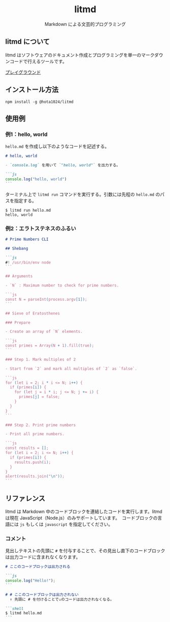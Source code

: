 <h1 align="center"> litmd </h1>
<p align="center">Markdown による文芸的プログラミング</p>

## litmd について

litmd はソフトウェアのドキュメント作成とプログラミングを単一のマークダウンコードで行えるツールです。

[プレイグラウンド](https://hota1024.github.io/litmd/play)

## インストール方法

```shell
npm install -g @hota1024/litmd
```

## 使用例

### 例1：hello, world

`hello.md` を作成し以下のようなコードを記述する。

~~~md
# hello, world

- `console.log` を用いて `"hello, world"` を出力する。

```js
console.log("hello, world")
```
~~~

ターミナル上で `litmd run` コマンドを実行する。引数には先程の `hello.md` のパスを指定する。

```shell
$ litmd run hello.md
hello, world
```

### 例2：エラトステネスのふるい

~~~markdown
# Prime Numbers CLI

## Shebang

```js
#! /usr/bin/env node
```

## Arguments

- `N` : Maximum number to check for prime numbers.

```js
const N = parseInt(process.argv[1]);
```

## Sieve of Eratosthenes

### Prepare

- Create an array of `N` elements.

```js
const primes = Array(N + 1).fill(true);
```

### Step 1. Mark multiples of 2

- Start from `2` and mark all multiples of `2` as `false`.

```js
for (let i = 2; i * i <= N; i++) {
  if (primes[i]) {
    for (let j = i * i; j <= N; j += i) {
      primes[j] = false;
    }
  }
}
```

### Step 2. Print prime numbers

- Print all prime numbers.

```js
const results = [];
for (let i = 2; i <= N; i++) {
  if (primes[i]) {
    results.push(i);
  }
}
alert(results.join("\n"));
```
~~~

## リファレンス

litmd は Markdown 中のコードブロックを連結したコードを実行します。litmd は現在 JavaScript（Node.js）のみサポートしています。　コードブロックの言語には `js` もしくは `javascript` を指定してください。

### コメント

見出しテキストの先頭に `#` を付与することで、その見出し直下のコードブロックは出力コードに含まれなくなります。

~~~markdown
# ここのコードブロックは出力される

```js
console.log("Hello!");
```

# # ここのコードブロックは出力されない
  ↑ 先頭に # を付けることで↓のコードは出力されなくなる。

```shell
$ litmd hello.md
```
~~~
